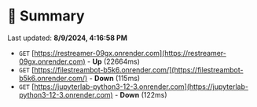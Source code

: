 # 📖 Summary
Last updated: **8/9/2024, 4:16:58 PM**

- `GET` [https://restreamer-09gx.onrender.com](https://restreamer-09gx.onrender.com) - **Up** (22664ms)
- `GET` [https://filestreambot-b5k6.onrender.com/](https://filestreambot-b5k6.onrender.com/) - **Down** (115ms)
- `GET` [https://jupyterlab-python3-12-3.onrender.com](https://jupyterlab-python3-12-3.onrender.com) - **Down** (122ms)
